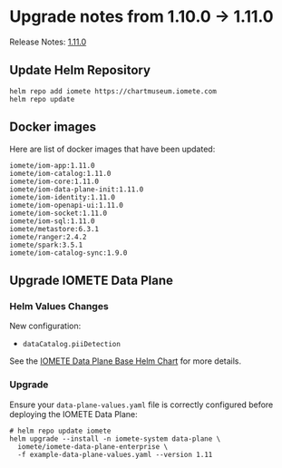 # Upgrade notes from 1.10.0 -> 1.11.0

Release Notes: [1.11.0](../release-notes.md)

## Update Helm Repository

```shell
helm repo add iomete https://chartmuseum.iomete.com
helm repo update
```

## Docker images

Here are list of docker images that have been updated:

```shell
iomete/iom-app:1.11.0
iomete/iom-catalog:1.11.0
iomete/iom-core:1.11.0
iomete/iom-data-plane-init:1.11.0
iomete/iom-identity:1.11.0
iomete/iom-openapi-ui:1.11.0
iomete/iom-socket:1.11.0
iomete/iom-sql:1.11.0
iomete/metastore:6.3.1
iomete/ranger:2.4.2
iomete/spark:3.5.1
iomete/iom-catalog-sync:1.9.0
```

## Upgrade IOMETE Data Plane

### Helm Values Changes

New configuration:
- `dataCatalog.piiDetection`

See the [IOMETE Data Plane Base Helm Chart](../../helm/iomete-data-plane-base/readme.md) for more details. 


### Upgrade

Ensure your `data-plane-values.yaml` file is correctly configured before deploying the IOMETE Data Plane:

```shell
# helm repo update iomete
helm upgrade --install -n iomete-system data-plane \
  iomete/iomete-data-plane-enterprise \
  -f example-data-plane-values.yaml --version 1.11
```

